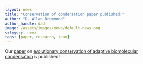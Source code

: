 ```yaml
---
layout: news
title: "Conservation of condensation paper published!"
author: "D. Allan Drummond"
author_handle: dad
image: /assets/images/news/default-news.png
category: news
tags: [paper, research, team]
---
```

Our [paper] on [evolutionary conservation of adaptive biomolecular condensation](https://www.nature.com/articles/s41467-024-47355-9) is published!

[paper]: /papers/paper/conserved-condensation
